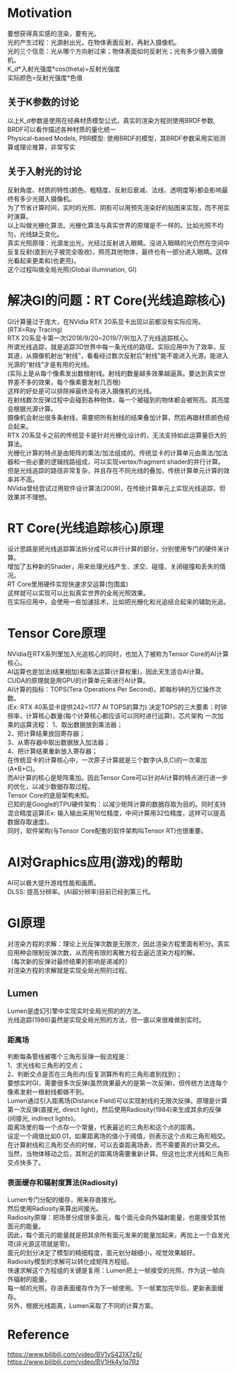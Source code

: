 # Motivation
要想获得真实感的渲染，要有光。  
光的产生过程：光源射出光，在物体表面反射，再射入摄像机。  
光的三个信息：光从哪个方向射过来；物体表面如何反射光；光有多少摄入摄像机。  
K_d\*入射光强度\*cos(theta)=反射光强度  
实际颜色=反射光强度\*色值  

## 关于K参数的讨论
以上K_d参数是使用在经典材质模型公式，真实的渲染方程则使用BRDF参数, BRDF可以看作描述各种材质的量化统一  
Physical-based Models, PBR模型: 使用BRDF的模型，其BRDF参数采用实验测算或理论推算，非常写实  

## 关于入射光的讨论
反射角度、材质的特性(颜色、粗糙度、反射后衰减、法线、透明度等)都会影响最终有多少光摄入摄像机。  
为了节省计算时间，实时的光照、阴影可以用预先渲染好的贴图来实现，而不用实时演算。  
以上叫做光栅化算法。光栅化算法与真实世界的原理是不一样的。比如光照不均匀，光线缺乏变化。  
真实光照原理：光源发出光，光经过反射进入眼睛。没进入眼睛的光仍然在空间中反复反射(直到光子被完全吸收)，照亮其他物体，最终也有一部分进入眼睛。这样光看起来更柔和(也更亮)。  
这个过程叫做全局光照(Global illumination, GI)  

# 解决GI的问题：RT Core(光线追踪核心)
GI计算量过于庞大，在NVidia RTX 20系显卡出现以前都没有实际应用。  
(RTX=Ray Tracing)  
RTX 20系显卡第一次(2018/9/20~2019/7/9)加入了光线追踪核心。  
所谓光线追踪，就是追踪3D世界中每一条光线的路径。实际应用中为了效率，反其道，从摄像机射出“射线”，看看经过数次反射后"射线"能不能进入光源。能进入光源的“射线”才是有用的光线。  
(实际上是从每个像素发出数根射线。射线的数量越多效果越逼真。要达到真实世界差不多的效果，每个像素要发射几百根)  
这样的好处是可以排除掉最终没有进入摄像机的光线。  
在射线数次反弹过程中会碰到各种物体，每一个被碰到的物体都会被照亮。其亮度会根据光源计算。  
摄像机会射出很多条射线，需要把所有射线的结果叠加计算，然后再跟材质颜色结合起来。  
RTX 20系显卡之前的传统显卡是针对光栅化设计的，无法支持如此运算量巨大的算法。  
光栅化计算的特点是由矩阵的乘法/加法组成的。传统显卡的计算单元由乘法/加法器和一些必要的逻辑线路组成，可以实现vertex/fragment shader的并行计算。  
但是光线追踪的路径非常复杂，并且存在不同光线的叠加，传统计算单元计算的效率并不高。  
NVidia曾经尝试过用软件设计算法(2009)，在传统计算单元上实现光线追踪，但效果并不理想。  

# RT Core(光线追踪核心)原理
设计思路是把光线追踪算法拆分成可以并行计算的部分，分别使用专门的硬件来计算。  
增加了五种新的Shader，用来处理光线产生、求交、碰撞、关闭碰撞和丢失的情况。  
RT Core里用硬件实现快速求交运算(包围盒)  
这样就可以实现可以比拟真实世界的全局光照效果。  
在实际应用中，会使用一些加速技术，比如把光栅化和光追结合起来的辅助光追。  

# Tensor Core原理
NVidia在RTX系列里加入光追核心的同时，也加入了被称为Tensor Core的AI计算核心。  
AI运算也是加法(结果相加)和乘法运算(计算权重)，因此天生适合AI计算。  
CUDA的原理就是用GPU的计算单元来进行AI计算。  
AI计算的指标：TOPS(Tera Operations Per Second)，即每秒钟的万亿操作次数。  
(Ex: RTX 40系显卡提供242~1177 AI TOPS的算力)
决定TOPS的三大要素：时钟频率，计算核心数量(每个计算核心都应该可以同时进行运算)，芯片架构
一次加乘的运算流程：
1、取出数据放到乘法器；  
2、把计算结果放回寄存器；  
3、从寄存器中取出数据放入加法器；  
4、把计算结果重新放入寄存器；  
在传统显卡的计算核心中，一次原子计算就是三个数字(A,B,C)的一次乘加(A*B+C)。  
而AI计算的核心是矩阵乘加。因此Tensor Core可以针对AI计算的特点进行进一步的优化，以减少数据存取过程。  
Tensor Core的底层架构未知。  
已知的是Google的TPU硬件架构：以减少矩阵计算的数据存取为目的。同时支持混合精度运算(Ex: 输入输出采用16位精度，中间计算用32位精度，这样可以提高数据存取速度)。  
同时，软件架构(与Tensor Core配套的软件架构叫Tensor RT)也很重要。  

# AI对Graphics应用(游戏)的帮助
AI可以极大提升游戏性能和画质。  
DLSS: 提高分辨率。(AI超分辨率)目前已经到第三代。  

# GI原理
对渲染方程的求解：理论上光反弹次数是无限次，因此渲染方程里面有积分。真实应用种会限制反弹次数，从而用有限的离散方程去逼近渲染方程的解。  
（每次新的反弹对最终结果的影响是递减的）  
对渲染方程的求解就是实现全局光照的过程。  

## Lumen
Lumen是虚幻引擎中实现实时全局光照的的方法。  
光线追踪(1986)虽然是实现全局光照的方法，但一直以来很难做到实时。  

### 距离场
判断每条管线被哪个三角形反弹一般流程是：  
1、求光线和三角形的交点；  
2、判断交点是否在三角形内(反复测算所有的三角形直到找到)；  
要想实时GI，需要很多次反弹(虽然效果最大的是第一次反弹)，但传统方法连每个像素发射一根射线都做不到。  
Lumen通过引入距离场(Distance Field)可以实现射线的无限次反弹。原理是计算第一次反弹(直接光, direct light)，然后使用Radiosity(1984)来生成其余的反弹(间接光, indirect lights)。  
距离场里的每一个点存一个常量，代表最近的三角形和这个点的距离。  
设定一个阈值比如0.01，如果距离场的值小于阈值，则表示这个点和三角形相交。  
在计算射线和三角形交点的时候，可以去查距离场表，而不需要真的计算交点。  
当然，当物体移动之后，其附近的距离场需要重新计算。但这也比求光线和三角形交点快多了。  

### 表面缓存和辐射度算法(Radiosity)
Lumen专门分配的缓存，用来存直接光。  
然后使用Radiosity来算出间接光。  
Radiosity原理：把场景分成很多面元，每个面元会向外辐射能量，也能接受其他面元的能量。  
因此，每个面元的能量就是把其余所有面元发来的能量加起来，再加上一个自发光项(非光源这项就是零)。  
面元的划分决定了模型的精细程度，面元划分越细小，视觉效果越好。  
Radiosity模型的求解可以转化成矩阵方程组。  
快速求解这个方程组的关键是复用：Lumen把上一帧接受的光照，作为这一帧向外辐射的能量。  
每一帧的光照，存进表面缓存作为下一帧使用。下一帧累加完毕后，更新表面缓存。  
另外，根据光线距离，Lumen采取了不同的计算方案。  

# Reference
https://www.bilibili.com/video/BV1yS421X7z6/
https://www.bilibili.com/video/BV1Hk4y1q7Rz



